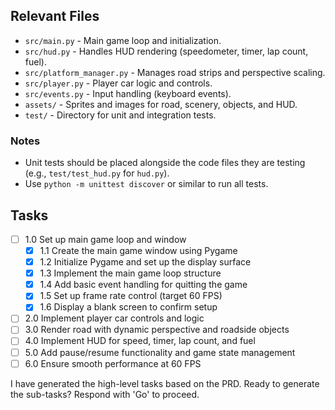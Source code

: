 ## Relevant Files

- `src/main.py` - Main game loop and initialization.
- `src/hud.py` - Handles HUD rendering (speedometer, timer, lap count, fuel).
- `src/platform_manager.py` - Manages road strips and perspective scaling.
- `src/player.py` - Player car logic and controls.
- `src/events.py` - Input handling (keyboard events).
- `assets/` - Sprites and images for road, scenery, objects, and HUD.
- `test/` - Directory for unit and integration tests.

### Notes
- Unit tests should be placed alongside the code files they are testing (e.g., `test/test_hud.py` for `hud.py`).
- Use `python -m unittest discover` or similar to run all tests.

## Tasks

- [ ] 1.0 Set up main game loop and window
  - [x] 1.1 Create the main game window using Pygame
  - [x] 1.2 Initialize Pygame and set up the display surface
  - [x] 1.3 Implement the main game loop structure
  - [x] 1.4 Add basic event handling for quitting the game
  - [x] 1.5 Set up frame rate control (target 60 FPS)
  - [x] 1.6 Display a blank screen to confirm setup
- [ ] 2.0 Implement player car controls and logic
- [ ] 3.0 Render road with dynamic perspective and roadside objects
- [ ] 4.0 Implement HUD for speed, timer, lap count, and fuel
- [ ] 5.0 Add pause/resume functionality and game state management
- [ ] 6.0 Ensure smooth performance at 60 FPS

I have generated the high-level tasks based on the PRD. Ready to generate the sub-tasks? Respond with 'Go' to proceed.
